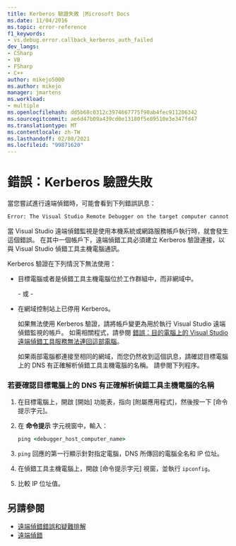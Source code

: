 ```yaml
---
title: Kerberos 驗證失敗 |Microsoft Docs
ms.date: 11/04/2016
ms.topic: error-reference
f1_keywords:
- vs.debug.error.callback_kerberos_auth_failed
dev_langs:
- CSharp
- VB
- FSharp
- C++
author: mikejo5000
ms.author: mikejo
manager: jmartens
ms.workload:
- multiple
ms.openlocfilehash: dd5b68c0312c3974667775f90ab4fec911206342
ms.sourcegitcommit: ae6d47b09a439cd0e13180f5e89510e3e347fd47
ms.translationtype: MT
ms.contentlocale: zh-TW
ms.lasthandoff: 02/08/2021
ms.locfileid: "99871620"
---
```

# <a name="error-kerberos-authentication-failed"></a>錯誤：Kerberos 驗證失敗
當您嘗試進行遠端偵錯時，可能會看到下列錯誤訊息：

```cmd
Error: The Visual Studio Remote Debugger on the target computer cannot connect back to this computer. Kerberos authentication failed.
```

 當 Visual Studio 遠端偵錯監視是使用本機系統或網路服務帳戶執行時，就會發生這個錯誤。 在其中一個帳戶下，遠端偵錯工具必須建立 Kerberos 驗證連接，以與 Visual Studio 偵錯工具主機電腦通訊。

 Kerberos 驗證在下列情況下無法使用：

- 目標電腦或者是偵錯工具主機電腦位於工作群組中，而非網域中。

   \- 或 -

- 在網域控制站上已停用 Kerberos。

  如果無法使用 Kerberos 驗證，請將帳戶變更為用於執行 Visual Studio 遠端偵錯監視的帳戶。 如需相關程式，請參閱 [錯誤：目的電腦上的 Visual Studio 遠端偵錯工具服務無法連回這部電腦](../debugger/error-the-visual-studio-remote-debugger-service-on-the-target-computer-cannot-connect-back-to-this-computer.md)。

  如果兩部電腦都連接至相同的網域，而您仍然收到這個訊息，請確認目標電腦上的 DNS 有正確解析偵錯工具主機電腦的名稱。 請參閱下列程序。

### <a name="to-verify-that-dns-on-the-target-computer-is-correctly-resolving-the-debugger-host-computer-name"></a>若要確認目標電腦上的 DNS 有正確解析偵錯工具主機電腦的名稱

1. 在目標電腦上，開啟 [開始] 功能表，指向 [附屬應用程式]，然後按一下 [命令提示字元]。

2. 在 **命令提示** 字元視窗中，輸入：

    ```cmd
    ping <debugger_host_computer_name>
    ```

3. `ping` 回應的第一行顯示針對指定電腦，DNS 所傳回的電腦全名和 IP 位址。

4. 在偵錯工具主機電腦上，開啟 [命令提示字元] 視窗，並執行 `ipconfig`。

5. 比較 IP 位址值。

## <a name="see-also"></a>另請參閱
- [遠端偵錯錯誤和疑難排解](../debugger/remote-debugging-errors-and-troubleshooting.md)
- [遠端偵錯](../debugger/remote-debugging.md)
